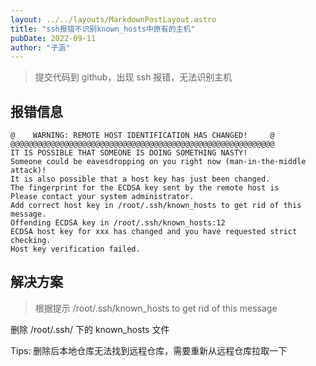```yaml
---
layout: ../../layouts/MarkdownPostLayout.astro
title: "ssh报错不识别known_hosts中原有的主机"
pubDate: 2022-09-11
author: "子涵"
---
```


> 提交代码到 github，出现 ssh 报错，无法识别主机

## 报错信息

```
@    WARNING: REMOTE HOST IDENTIFICATION HAS CHANGED!     @
@@@@@@@@@@@@@@@@@@@@@@@@@@@@@@@@@@@@@@@@@@@@@@@@@@@@@@@@@@@
IT IS POSSIBLE THAT SOMEONE IS DOING SOMETHING NASTY!
Someone could be eavesdropping on you right now (man-in-the-middle attack)!
It is also possible that a host key has just been changed.
The fingerprint for the ECDSA key sent by the remote host is
Please contact your system administrator.
Add correct host key in /root/.ssh/known_hosts to get rid of this message.
Offending ECDSA key in /root/.ssh/known_hosts:12
ECDSA host key for xxx has changed and you have requested strict checking.
Host key verification failed.

```

## 解决方案

> 根据提示 /root/.ssh/known_hosts to get rid of this message

删除 /root/.ssh/ 下的 known_hosts 文件

Tips: 删除后本地仓库无法找到远程仓库，需要重新从远程仓库拉取一下
